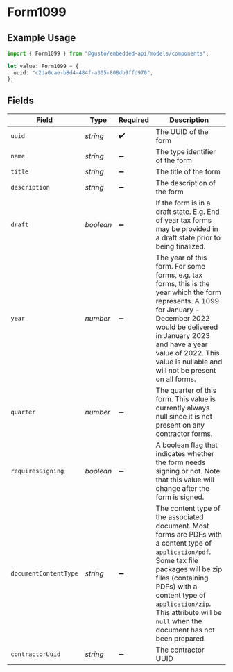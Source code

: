 # Form1099

## Example Usage

```typescript
import { Form1099 } from "@gusto/embedded-api/models/components";

let value: Form1099 = {
  uuid: "c2da0cae-b8d4-484f-a305-808db9ffd970",
};
```

## Fields

| Field                                                                                                                                                                                                                                                                                  | Type                                                                                                                                                                                                                                                                                   | Required                                                                                                                                                                                                                                                                               | Description                                                                                                                                                                                                                                                                            |
| -------------------------------------------------------------------------------------------------------------------------------------------------------------------------------------------------------------------------------------------------------------------------------------- | -------------------------------------------------------------------------------------------------------------------------------------------------------------------------------------------------------------------------------------------------------------------------------------- | -------------------------------------------------------------------------------------------------------------------------------------------------------------------------------------------------------------------------------------------------------------------------------------- | -------------------------------------------------------------------------------------------------------------------------------------------------------------------------------------------------------------------------------------------------------------------------------------- |
| `uuid`                                                                                                                                                                                                                                                                                 | *string*                                                                                                                                                                                                                                                                               | :heavy_check_mark:                                                                                                                                                                                                                                                                     | The UUID of the form                                                                                                                                                                                                                                                                   |
| `name`                                                                                                                                                                                                                                                                                 | *string*                                                                                                                                                                                                                                                                               | :heavy_minus_sign:                                                                                                                                                                                                                                                                     | The type identifier of the form                                                                                                                                                                                                                                                        |
| `title`                                                                                                                                                                                                                                                                                | *string*                                                                                                                                                                                                                                                                               | :heavy_minus_sign:                                                                                                                                                                                                                                                                     | The title of the form                                                                                                                                                                                                                                                                  |
| `description`                                                                                                                                                                                                                                                                          | *string*                                                                                                                                                                                                                                                                               | :heavy_minus_sign:                                                                                                                                                                                                                                                                     | The description of the form                                                                                                                                                                                                                                                            |
| `draft`                                                                                                                                                                                                                                                                                | *boolean*                                                                                                                                                                                                                                                                              | :heavy_minus_sign:                                                                                                                                                                                                                                                                     | If the form is in a draft state. E.g. End of year tax forms may be provided in a draft state prior to being finalized.                                                                                                                                                                 |
| `year`                                                                                                                                                                                                                                                                                 | *number*                                                                                                                                                                                                                                                                               | :heavy_minus_sign:                                                                                                                                                                                                                                                                     | The year of this form. For some forms, e.g. tax forms, this is the year which the form represents. A 1099 for January - December 2022 would be delivered in January 2023 and have a year value of 2022. This value is nullable and will not be present on all forms.                   |
| `quarter`                                                                                                                                                                                                                                                                              | *number*                                                                                                                                                                                                                                                                               | :heavy_minus_sign:                                                                                                                                                                                                                                                                     | The quarter of this form. This value is currently always null since it is not present on any contractor forms.                                                                                                                                                                         |
| `requiresSigning`                                                                                                                                                                                                                                                                      | *boolean*                                                                                                                                                                                                                                                                              | :heavy_minus_sign:                                                                                                                                                                                                                                                                     | A boolean flag that indicates whether the form needs signing or not. Note that this value will change after the form is signed.                                                                                                                                                        |
| `documentContentType`                                                                                                                                                                                                                                                                  | *string*                                                                                                                                                                                                                                                                               | :heavy_minus_sign:                                                                                                                                                                                                                                                                     | The content type of the associated document. Most forms are PDFs with a content type of `application/pdf`. Some tax file packages will be zip files (containing PDFs) with a content type of `application/zip`. This attribute will be `null` when the document has not been prepared. |
| `contractorUuid`                                                                                                                                                                                                                                                                       | *string*                                                                                                                                                                                                                                                                               | :heavy_minus_sign:                                                                                                                                                                                                                                                                     | The contractor UUID                                                                                                                                                                                                                                                                    |
